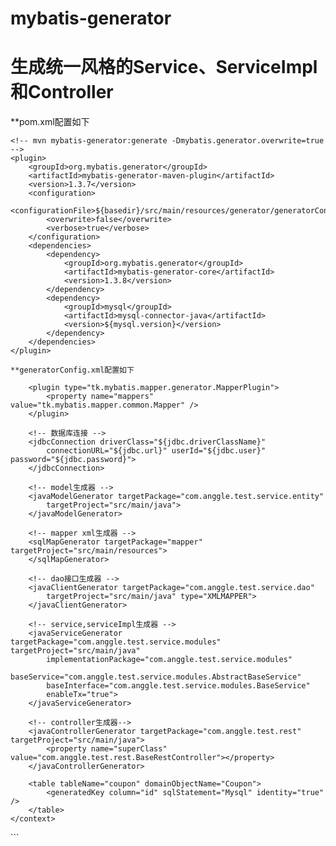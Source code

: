 # mybatis-generator
# 生成统一风格的Service、ServiceImpl和Controller
**pom.xml配置如下
```
<!-- mvn mybatis-generator:generate -Dmybatis.generator.overwrite=true -->
<plugin>
	<groupId>org.mybatis.generator</groupId>
	<artifactId>mybatis-generator-maven-plugin</artifactId>
	<version>1.3.7</version>
	<configuration>
		<configurationFile>${basedir}/src/main/resources/generator/generatorConfig.xml</configurationFile>
		<overwrite>false</overwrite>
		<verbose>true</verbose>
	</configuration>
	<dependencies>
		<dependency>
		    <groupId>org.mybatis.generator</groupId>
		    <artifactId>mybatis-generator-core</artifactId>
		    <version>1.3.8</version>
		</dependency>
		<dependency>
			<groupId>mysql</groupId>
			<artifactId>mysql-connector-java</artifactId>
			<version>${mysql.version}</version>
		</dependency>
	</dependencies>
</plugin>

**generatorConfig.xml配置如下
```
<generatorConfiguration>
	<properties resource="generator/generatorConfig.properties" />
	<context id="Mysql" targetRuntime="MyBatis3Simple" defaultModelType="flat">
		<property name="beginningDelimiter" value="`" />
		<property name="endingDelimiter" value="`" />
		<property name="autoDelimitKeywords" value="true" />
		<property name="javaFileEncoding" value="utf-8" />

		<plugin type="tk.mybatis.mapper.generator.MapperPlugin">
			<property name="mappers" value="tk.mybatis.mapper.common.Mapper" />
		</plugin>
		
		<!-- 数据库连接 -->
		<jdbcConnection driverClass="${jdbc.driverClassName}"
			connectionURL="${jdbc.url}" userId="${jdbc.user}" password="${jdbc.password}">
		</jdbcConnection>

		<!-- model生成器 -->
		<javaModelGenerator targetPackage="com.anggle.test.service.entity"
			targetProject="src/main/java">
		</javaModelGenerator>
		
		<!-- mapper xml生成器 -->
		<sqlMapGenerator targetPackage="mapper" targetProject="src/main/resources">
		</sqlMapGenerator>
		
		<!-- dao接口生成器 -->
		<javaClientGenerator targetPackage="com.anggle.test.service.dao"
			targetProject="src/main/java" type="XMLMAPPER">
		</javaClientGenerator>
		
		<!-- service,serviceImpl生成器 -->
        <javaServiceGenerator targetPackage="com.anggle.test.service.modules" targetProject="src/main/java"
        	implementationPackage="com.anggle.test.service.modules" 
        	baseService="com.anggle.test.service.modules.AbstractBaseService" 
        	baseInterface="com.anggle.test.service.modules.BaseService"
        	enableTx="true">
        </javaServiceGenerator>
        
        <!-- controller生成器-->
        <javaControllerGenerator targetPackage="com.anggle.test.rest" targetProject="src/main/java">
            <property name="superClass" value="com.anggle.test.rest.BaseRestController"></property>
        </javaControllerGenerator>

		<table tableName="coupon" domainObjectName="Coupon">
			<generatedKey column="id" sqlStatement="Mysql" identity="true" />
		</table>
	</context>
</generatorConfiguration>
```